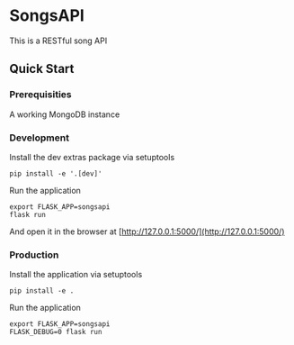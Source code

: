 # SongsAPI

This is a RESTful song API

## Quick Start

### Prerequisities

A working MongoDB instance

### Development
Install the dev extras package via setuptools
```
pip install -e '.[dev]'
```

Run the application
```
export FLASK_APP=songsapi
flask run
```
And open it in the browser at [http://127.0.0.1:5000/](http://127.0.0.1:5000/)


### Production
Install the application via setuptools
```
pip install -e .
```

Run the application
```
export FLASK_APP=songsapi
FLASK_DEBUG=0 flask run
```